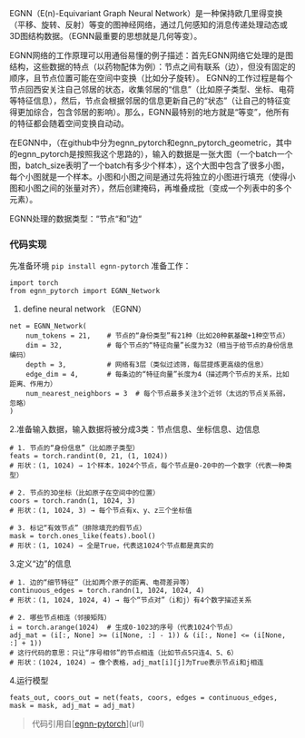 EGNN（E(n)-Equivariant Graph Neural Network）是一种保持欧几里得变换（平移、旋转、反射）等变的图神经网络，通过几何感知的消息传递处理动态或3D图结构数据。（EGNN最重要的思想就是几何等变）。

EGNN网络的工作原理可以用通俗易懂的例子描述：首先EGNN网络它处理的是图结构，这些数据的特点（以药物配体为例）：节点之间有联系（边），但没有固定的顺序，且节点位置可能在空间中变换（比如分子旋转）。
EGNN的工作过程是每个节点回西安关注自己邻居的状态，收集邻居的“信息”（比如原子类型、坐标、电荷等特征信息），然后，节点会根据邻居的信息更新自己的“状态”（让自己的特征变得更加综合，包含邻居的影响）。那么，EGNN最特别的地方就是“等变”，他所有的特征都会随着空间变换自动动。

在EGNN中，（在github中分为egnn_pytorch和egnn_pytorch_geometric，其中的egnn_pytorch是按照我这个思路的），输入的数据是一张大图（一个batch一个图，batch_size表明了一个batch有多少个样本），这个大图中包含了很多小图，每个小图就是一个样本。小图和小图之间是通过先将独立的小图进行填充（使得小图和小图之间的张量对齐），然后创建掩码，再堆叠成批（变成一个列表中的多个元素）。

EGNN处理的数据类型：“节点“和”边“

### 代码实现
先准备环境
`pip install egnn-pytorch`
准备工作：
```
import torch
from egnn_pytorch import EGNN_Network
```

1. define neural network （EGNN）
```
net = EGNN_Network(
    num_tokens = 21,    # 节点的“身份类型”有21种（比如20种氨基酸+1种空节点）
    dim = 32,           # 每个节点的“特征向量”长度为32（相当于给节点的身份信息编码）
    depth = 3,          # 网络有3层（类似过滤筛，每层提炼更高级的信息）
    edge_dim = 4,       # 每条边的“特征向量”长度为4（描述两个节点的关系，比如距离、作用力）
    num_nearest_neighbors = 3  # 每个节点最多关注3个近邻（太远的节点关系弱，忽略）
)
```
2.准备输入数据，输入数据将被分成3类：节点信息、坐标信息、边信息
```
# 1. 节点的“身份信息”（比如原子类型）
feats = torch.randint(0, 21, (1, 1024))  
# 形状：(1, 1024) → 1个样本，1024个节点，每个节点是0-20中的一个数字（代表一种类型）

# 2. 节点的3D坐标（比如原子在空间中的位置）
coors = torch.randn(1, 1024, 3)  
# 形状：(1, 1024, 3) → 每个节点有x、y、z三个坐标值

# 3. 标记“有效节点”（排除填充的假节点）
mask = torch.ones_like(feats).bool()  
# 形状：(1, 1024) → 全是True，代表这1024个节点都是真实的
```
3.定义“边”的信息
```
# 1. 边的“细节特征”（比如两个原子的距离、电荷差异等）
continuous_edges = torch.randn(1, 1024, 1024, 4)  
# 形状：(1, 1024, 1024, 4) → 每个“节点对”（i和j）有4个数字描述关系

# 2. 哪些节点相连（邻接矩阵）
i = torch.arange(1024)  # 生成0-1023的序号（代表1024个节点）
adj_mat = (i[:, None] >= (i[None, :] - 1)) & (i[:, None] <= (i[None, :] + 1))  
# 这行代码的意思：只让“序号相邻”的节点相连（比如节点5只连4、5、6）
# 形状：(1024, 1024) → 像个表格，adj_mat[i][j]为True表示节点i和j相连
```
4.运行模型
```
feats_out, coors_out = net(feats, coors, edges = continuous_edges, mask = mask, adj_mat = adj_mat)
```

> 代码引用自[[egnn-pytorch](https://github.com/lucidrains/egnn-pytorch)](url)